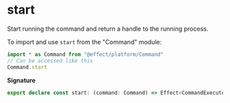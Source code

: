 # start

Start running the command and return a handle to the running process.

To import and use `start` from the "Command" module:

```ts
import * as Command from "@effect/platform/Command"
// Can be accessed like this
Command.start
```

**Signature**

```ts
export declare const start: (command: Command) => Effect<CommandExecutor | Scope, PlatformError, Process>
```
